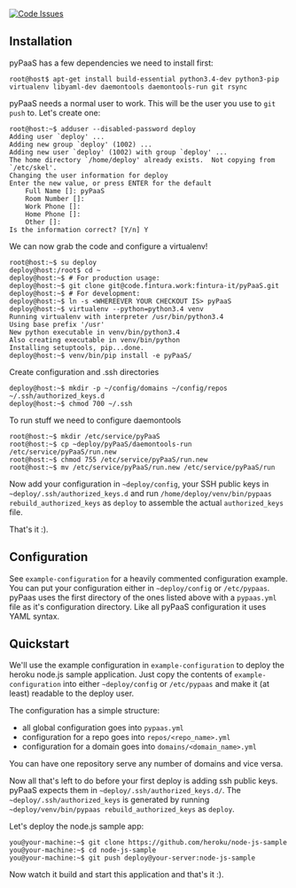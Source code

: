 [![Code Issues](http://www.quantifiedcode.com/api/v1/project/f78ad9da5ea04bbdbe5cf527efe2331e/badge.svg)](http://www.quantifiedcode.com/app/project/f78ad9da5ea04bbdbe5cf527efe2331e)

## Installation

pyPaaS has a few dependencies we need to install first:

```
root@host$ apt-get install build-essential python3.4-dev python3-pip virtualenv libyaml-dev daemontools daemontools-run git rsync
```


pyPaaS needs a normal user to work. This will be the user you use to `git push` to. Let's create one:

```
root@host:~$ adduser --disabled-password deploy
Adding user `deploy' ...
Adding new group `deploy' (1002) ...
Adding new user `deploy' (1002) with group `deploy' ...
The home directory `/home/deploy' already exists.  Not copying from `/etc/skel'.
Changing the user information for deploy
Enter the new value, or press ENTER for the default
    Full Name []: pyPaaS
    Room Number []:
    Work Phone []:
    Home Phone []:
    Other []:
Is the information correct? [Y/n] Y
```

We can now grab the code and configure a virtualenv!

```
root@host:~$ su deploy
deploy@host:/root$ cd ~
deploy@host:~$ # For production usage:
deploy@host:~$ git clone git@code.fintura.work:fintura-it/pyPaaS.git
deploy@host:~$ # For development:
deploy@host:~$ ln -s <WHEREEVER YOUR CHECKOUT IS> pyPaaS
deploy@host:~$ virtualenv --python=python3.4 venv
Running virtualenv with interpreter /usr/bin/python3.4
Using base prefix '/usr'
New python executable in venv/bin/python3.4
Also creating executable in venv/bin/python
Installing setuptools, pip...done.
deploy@host:~$ venv/bin/pip install -e pyPaaS/
```

Create configuration and .ssh directories

```
deploy@host:~$ mkdir -p ~/config/domains ~/config/repos ~/.ssh/authorized_keys.d
deploy@host:~$ chmod 700 ~/.ssh
```

To run stuff we need to configure daemontools

```
root@host:~$ mkdir /etc/service/pyPaaS
root@host:~$ cp ~deploy/pyPaaS/daemontools-run /etc/service/pyPaaS/run.new
root@host:~$ chmod 755 /etc/service/pyPaaS/run.new
root@host:~$ mv /etc/service/pyPaaS/run.new /etc/service/pyPaaS/run
```

Now add your configuration in `~deploy/config`, your SSH public keys in `~deploy/.ssh/authorized_keys.d` and run `/home/deploy/venv/bin/pypaas rebuild_authorized_keys` as `deploy` to assemble the actual `authorized_keys` file.

That's it :).

## Configuration

See `example-configuration` for a heavily commented configuration example. You can put your configuration either in `~deploy/config` or `/etc/pypaas`. pyPaas uses the first directory of the ones listed above with a `pypaas.yml` file as it's configuration directory. Like all pyPaaS configuration it uses YAML syntax.


## Quickstart

We'll use the example configuration in `example-configuration` to deploy the heroku node.js sample application. Just copy the contents of `example-configuration` into either `~deploy/config` or `/etc/pypaas` and make it (at least) readable to the deploy user.

The configuration has a simple structure:
- all global configuration goes into `pypaas.yml`
- configuration for a repo goes into `repos/<repo_name>.yml`
- configuration for a domain goes into `domains/<domain_name>.yml`

You can have one repository serve any number of domains and vice versa.

Now all that's left to do before your first deploy is adding ssh public keys. pyPaaS expects them in `~deploy/.ssh/authorized_keys.d/`. The `~deploy/.ssh/authorized_keys` is generated by running `~deploy/venv/bin/pypaas rebuild_authorized_keys` as `deploy`.

Let's deploy the node.js sample app:

```
you@your-machine:~$ git clone https://github.com/heroku/node-js-sample
you@your-machine:~$ cd node-js-sample
you@your-machine:~$ git push deploy@your-server:node-js-sample
```

Now watch it build and start this application and that's it :).